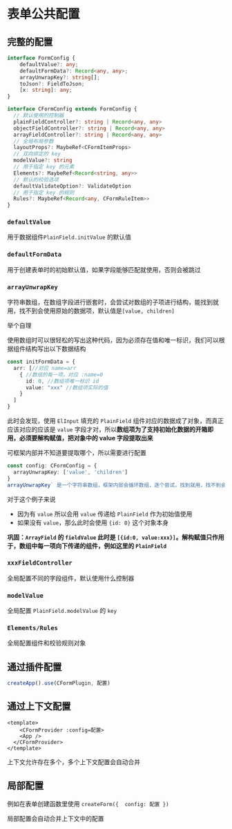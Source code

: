 # 表单公共配置

## 完整的配置

```ts
interface FormConfig {
    defaultValue?: any;
    defaultFormData?: Record<any, any>;
    arrayUnwrapKey?: string[];
    toJson?: FieldToJson;
    [x: string]: any;
}

interface CFormConfig extends FormConfig {
  // 默认使用的控制器
  plainFieldController?: string | Record<any, any>
  objectFieldController?: string | Record<any, any>
  arrayFieldController?: string | Record<any, any>
  // 全局布局参数
  layoutProps?: MaybeRef<CFormItemProps>
  // 双向绑定的 key
  modelValue?: string
  // 用于指定 key 的元素
  Elements?: MaybeRef<Record<string, any>>
  // 默认的校验选项
  defaultValidateOption?: ValidateOption
  // 用于指定 key 的规则
  Rules?: MaybeRef<Record<any, CFormRuleItem>>
}
```

### `defaultValue`

用于数据组件`PlainField.initValue` 的默认值

### `defaultFormData`

用于创建表单时的初始默认值，如果字段能够匹配就使用，否则会被跳过

### `arrayUnwrapKey`

字符串数组，在数组字段进行嵌套时，会尝试对数组的子项进行结构，能找到就用，找不到会使用原始的数据项，默认值是`[value, children]`

举个自理

使用数组时可以很轻松的写出这种代码，因为必须存在值和唯一标识，我们可以根据组件结构写出以下数据结构

```ts
const initFormData = {
  arr: [//对应 name=arr
    { //数组的每一项，对应 :name=0
      id: 0, //数组项唯一标识 id
      value: "xxx" //数组项实际的值
    }
  ]
}
```

此时会发现，使用 `ElInput` 填充的 `PlainField` 组件对应的数据成了对象，而真正应该对应的应该是 `value` 字段才对，所以**数组项为了支持初始化数据的开箱即用，必须要解构赋值，把对象中的 value 字段提取出来**

可框架内部并不知道要提取哪个，所以需要进行配置

```ts
const config: CFormConfig = {
  arrayUnwrapKey: ['value', 'children']
}
arrayUnwrapKey` 是一个字符串数组，框架内部会循环数组，逐个尝试，找到就用，找不到会使用原始的数据项，默认值是`[value, children]
```

对于这个例子来说

- 因为有 `value` 所以会用 `value` 传递给 `PlainField` 作为初始值使用
- 如果没有 `value`，那么此时会使用 `{id: 0}` 这个对象本身

**巩固：`ArrayField` 的 `fieldValue` 此时是 `[{id:0, value:xxx}]`。解构赋值只作用于，数组中每一项向下传递的组件，例如这里的 `PlainField`**

### `xxxFieldController`

全局配置不同的字段组件，默认使用什么控制器

### `modelValue`

全局配置 `PlainField.modelValue` 的 `key`

### `Elements/Rules`

全局配置组件和校验规则对象





## 通过插件配置

```ts
createApp().use(CFormPlugin, 配置)
```



## 通过上下文配置

```vue
<template>
	<CFormProvider :config=配置>
  	<App />
  </CFormProvider>
</template>
```

上下文允许存在多个，多个上下文配置会自动合并



## 局部配置

例如在表单创建函数里使用 `createForm({  config: 配置 })`

局部配置会自动合并上下文中的配置

